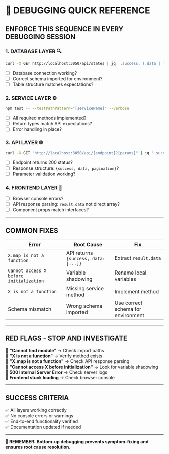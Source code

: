 # 🚨 DEBUGGING QUICK REFERENCE

## **ENFORCE THIS SEQUENCE IN EVERY DEBUGGING SESSION**

### **1. DATABASE LAYER** 🔍
```bash
curl -X GET http://localhost:3050/api/states | jq '.success, (.data | length)'
```
- [ ] Database connection working?
- [ ] Correct schema imported for environment?
- [ ] Table structure matches expectations?

### **2. SERVICE LAYER** ⚙️
```bash
npm test -- --testPathPattern="[serviceName]" --verbose
```
- [ ] All required methods implemented?
- [ ] Return types match API expectations?
- [ ] Error handling in place?

### **3. API LAYER** 🌐
```bash
curl -X GET "http://localhost:3050/api/[endpoint]?[params]" | jq '.success, (.data | length)'
```
- [ ] Endpoint returns 200 status?
- [ ] Response structure: `{success, data, pagination}`?
- [ ] Parameter validation working?

### **4. FRONTEND LAYER** 🎨
- [ ] Browser console errors?
- [ ] API response parsing: `result.data` not direct array?
- [ ] Component props match interfaces?

---

## **COMMON FIXES**

| Error | Root Cause | Fix |
|-------|------------|-----|
| `X.map is not a function` | API returns `{success, data: [...]}` | Extract `result.data` |
| `Cannot access X before initialization` | Variable shadowing | Rename local variables |
| `X is not a function` | Missing service method | Implement method |
| Schema mismatch | Wrong schema imported | Use correct schema for environment |

---

## **RED FLAGS - STOP AND INVESTIGATE**

🚨 **"Cannot find module"** → Check import paths  
🚨 **"X is not a function"** → Verify method exists  
🚨 **"X.map is not a function"** → Check API response parsing  
🚨 **"Cannot access X before initialization"** → Look for variable shadowing  
🚨 **500 Internal Server Error** → Check server logs  
🚨 **Frontend stuck loading** → Check browser console  

---

## **SUCCESS CRITERIA**

✅ All layers working correctly  
✅ No console errors or warnings  
✅ End-to-end functionality verified  
✅ Documentation updated if needed  

---

**🎯 REMEMBER: Bottom-up debugging prevents symptom-fixing and ensures root cause resolution.** 
